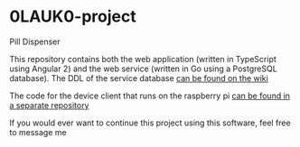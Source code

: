 # 0LAUK0-project
Pill Dispenser

This repository contains both the web application (written in TypeScript using Angular 2) and the web service (written in Go using a PostgreSQL database). The DDL of the service database [can be found on the wiki](https://github.com/DirkWillem/0LAUK0-project/wiki/DDL)

The code for the device client that runs on the raspberry pi [can be found in a separate repository](https://github.com/DirkWillem/0LAUK0-Project-DeviceClient)

If you would ever want to continue this project using this software, feel free to message me

